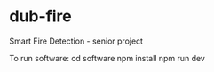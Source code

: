 # dub-fire
Smart Fire Detection - senior project

To run software:
cd software
npm install
npm run dev